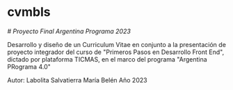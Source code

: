 # cvmbls

<em> # Proyecto Final Argentina Programa 2023 </em>

Desarrollo y diseño de un Curriculum Vitae en conjunto a la presentación de proyecto integrador del curso de "Primeros Pasos en Desarrollo Front End", dictado por plataforma TICMAS, en el marco del programa "Argentina PRograma 4.0"

Autor: Labolita Salvatierra María Belén
Año 2023
